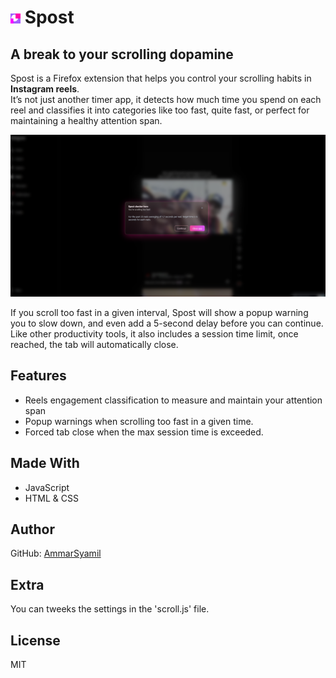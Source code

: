 # ![Demo image](./icons/16x16.png) Spost  
## A break to your scrolling dopamine  

Spost is a Firefox extension that helps you control your scrolling habits in **Instagram reels**.  
It’s not just another timer app, it detects how much time you spend on each reel and classifies it into categories like too fast, quite fast, or perfect for maintaining a healthy attention span.  

![Demo image](./src/images_1.png)

If you scroll too fast in a given interval, Spost will show a popup warning you to slow down, and even add a 5-second delay before you can continue.  
Like other productivity tools, it also includes a session time limit, once reached, the tab will automatically close.  



## Features  
- Reels engagement classification to measure and maintain your attention span  
- Popup warnings when scrolling too fast in a given time.
- Forced tab close when the max session time is exceeded. 



## Made With  
- JavaScript  
- HTML & CSS  



## Author  
GitHub: [AmmarSyamil](https://github.com/AmmarSyamil)  


## Extra
You can tweeks the settings in the 'scroll.js' file.


## License  
MIT  
